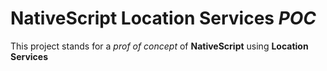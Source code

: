 # NativeScript Location Services *POC*
This project stands for a *prof of concept* of **NativeScript** using **Location Services**